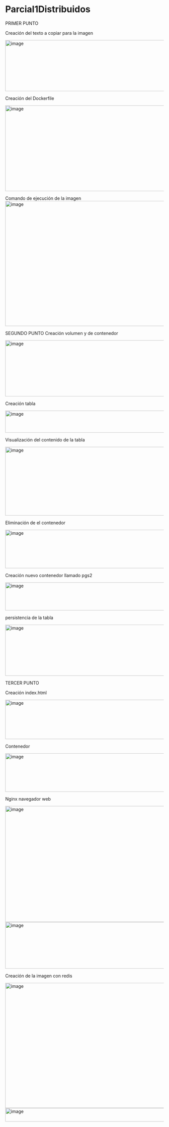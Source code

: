 # Parcial1Distribuidos
PRIMER PUNTO 

Creación del texto a copiar para la imagen 

<img width="765" height="162" alt="image" src="https://github.com/user-attachments/assets/08b092be-fdbd-400d-b572-c79697f7eca0" />

Creación del Dockerfile 

<img width="837" height="272" alt="image" src="https://github.com/user-attachments/assets/35634713-6d29-479e-8ed8-e007fd432cdb" />

Comando de ejecución de la imagen 
<img width="826" height="397" alt="image" src="https://github.com/user-attachments/assets/89a0bd45-e9c1-471a-a3ac-ae574f5a26b0" />

SEGUNDO PUNTO
Creación volumen y de contenedor

<img width="942" height="178" alt="image" src="https://github.com/user-attachments/assets/f0b68b04-adb6-4023-9f6c-ce291f2c8bba" />

Creación tabla

<img width="864" height="70" alt="image" src="https://github.com/user-attachments/assets/9234d74e-f3d4-417a-920b-1c1158becc9f" />

Visualización del contenido de la tabla 

<img width="870" height="218" alt="image" src="https://github.com/user-attachments/assets/a84de4e2-196c-4b88-bfc5-b58bef055dd1" />

Eliminación de el contenedor 

<img width="770" height="122" alt="image" src="https://github.com/user-attachments/assets/e2343312-2764-412c-a39d-6afcd63e2df5" />

Creación nuevo contenedor llamado pgs2 

<img width="844" height="89" alt="image" src="https://github.com/user-attachments/assets/f51ff082-5447-4474-9e0c-ef2a29269d59" />

persistencia de la tabla 

<img width="846" height="162" alt="image" src="https://github.com/user-attachments/assets/b9978d90-7338-417c-8e17-b8563901eefb" />


TERCER PUNTO 

Creación index.html

<img width="861" height="125" alt="image" src="https://github.com/user-attachments/assets/6adc75f3-cad6-4a9d-b54b-ea2966b8c642" />

Contenedor 

<img width="854" height="122" alt="image" src="https://github.com/user-attachments/assets/4da3963a-0a9e-4f65-a2c6-969bf58e8f6e" />

Nginx navegador web

<img width="862" height="368" alt="image" src="https://github.com/user-attachments/assets/353235ad-7abe-45a2-886c-ac4af57a0813" />


<img width="854" height="148" alt="image" src="https://github.com/user-attachments/assets/8e8b44b9-5b67-4419-94c3-880a6488e51a" />


Creación de la imagen con redis

<img width="837" height="397" alt="image" src="https://github.com/user-attachments/assets/f656d554-77a2-42f4-9575-d6a371a65e03" />

<img width="819" height="43" alt="image" src="https://github.com/user-attachments/assets/93f721e2-e8e7-4f20-9580-f028c2278512" />
